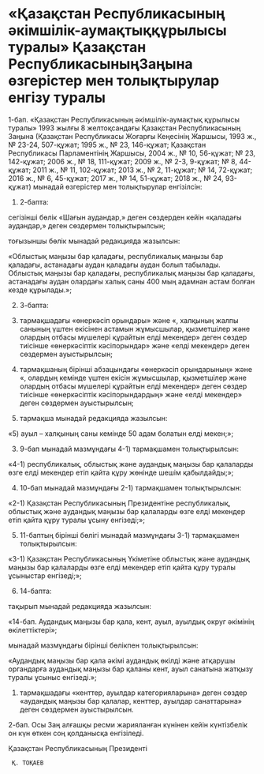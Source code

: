 # «Қазақстан Республикасының әкiмшiлiк-аумақтыққұрылысы туралы» Қазақстан РеспубликасыныңЗаңына өзгерістер мен толықтырулар енгізу туралы

1-бап. «Қазақстан Республикасының әкiмшiлiк-аумақтық құрылысы туралы» 1993 жылғы 8 желтоқсандағы Қазақстан Республикасының Заңына (Қазақстан Республикасы Жоғарғы Кеңесінің Жаршысы, 1993 ж., № 23-24, 507-құжат; 1995 ж., № 23, 146-құжат; Қазақстан Республикасы Парламентінің Жаршысы, 2004 ж., № 10, 56-құжат; № 23, 142-құжат; 2006 ж., № 18, 111-құжат; 2009 ж., № 2-3, 9-құжат; № 8, 44-құжат; 2011 ж., № 11, 102-құжат; 2013 ж., № 2, 11-құжат; № 14, 72-құжат; 2016 ж., № 6, 45-құжат; 2017 ж., № 14, 51-құжат; 2018 ж., № 24, 93-құжат) мынадай өзгерістер мен толықтырулар енгізілсін:

1) 2-бапта:

сегізінші бөлік «Шағын аудандар,» деген сөздерден кейін «қаладағы аудандар,» деген сөздермен толықтырылсын;

тоғызыншы бөлік мынадай редакцияда жазылсын: 

«Облыстық маңызы бар қаладағы, республикалық маңызы бар қаладағы, астанадағы аудан қаладағы аудан болып табылады. Облыстық маңызы бар қаладағы, республикалық маңызы бар қаладағы, астанадағы аудан олардағы халық саны 400 мың адамнан астам болған кезде құрылады.»;

2) 3-бапта:

3) тармақшадағы «өнеркәсiп орындары» және «, халқының жалпы санының үштен екiсiнен астамын жұмысшылар, қызметшiлер және олардың отбасы мүшелерi құрайтын елдi мекендер» деген сөздер тиісінше  «өнеркәсiптік кәсіпорындар» және «елдi мекендер» деген сөздермен ауыстырылсын;

4) тармақшаның бірінші абзацындағы «өнеркәсiп орындарының» және «, олардың кемiнде үштен екiсiн жұмысшылар, қызметшiлер және олардың отбасы мүшелерi құрайтын елдi мекендер» деген сөздер тиісінше «өнеркәсiптік кәсіпорындардың» және «елдi мекендер» деген сөздермен ауыстырылсын;

5) тармақша мынадай редакцияда жазылсын: 

«5) ауыл – халқының саны кемінде 50 адам болатын елді мекен;»;

3) 9-бап мынадай мазмұндағы 4-1) тармақшамен толықтырылсын:

«4-1) республикалық, облыстық және аудандық маңызы бар қалаларды өзге елді мекендер етіп қайта құру жөнінде шешім қабылдайды;»;

4) 10-бап мынадай мазмұндағы 2-1) тармақшамен толықтырылсын:

«2-1) Қазақстан Республикасының Президентіне республикалық, облыстық және аудандық маңызы бар қалаларды өзге елді мекендер етіп  қайта құру туралы ұсыну енгізеді;»;

5) 11-баптың бірінші бөлігі мынадай мазмұндағы 3-1) тармақшамен толықтырылсын:

«3-1) Қазақстан Республикасының Үкіметіне облыстық және аудандық маңызы бар қалаларды өзге елді мекендер етіп қайта құру туралы ұсыныстар енгізеді;»;

6) 14-бапта:

тақырып мынадай редакцияда жазылсын: 

«14-бап. Аудандық маңызы бар қала, кент, ауыл, ауылдық округ әкімінің өкілеттіктері»;

мынадай мазмұндағы бірінші бөлікпен толықтырылсын:

«Аудандық маңызы бар қала әкімі аудандық өкілді және атқарушы органдарға аудандық маңызы бар қаланы кент, ауыл санатына жатқызу туралы ұсыныс енгізеді.»;

1) тармақшадағы «кенттер, ауылдар категорияларына» деген сөздер «аудандық маңызы бар қалалар, кенттер, ауылдар санаттарына» деген сөздермен ауыстырылсын.

2-бап. Осы Заң алғашқы ресми жарияланған күнінен кейін күнтізбелік он күн өткен соң қолданысқа енгізіледі.

Қазақстан Республикасының Президенті

     Қ. ТОҚАЕВ

